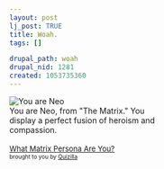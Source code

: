 ```yaml
--- 
layout: post
lj_post: TRUE
title: Woah.
tags: []

drupal_path: woah
drupal_nid: 1281
created: 1053735360
---
```

<img src="http://images.quizilla.com/T/trinitykills/1052702439_esQuiz3neo.jpg" border="0" alt="You are Neo"><br>You are Neo, from "The Matrix." You<br>display a perfect fusion of heroism and<br>compassion.
<br><br><a href="http://quizilla.com/users/trinitykills/quizzes/What%20Matrix%20Persona%20Are%20You%3F/"> <font size="-1">What Matrix Persona Are You?</font></a><BR> <font size="-3">brought to you by <a href="http://quizilla.com">Quizilla</a></font>
